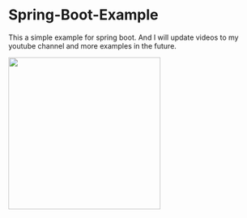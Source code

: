 # Spring-Boot-Example

This a simple example for spring boot. And I will update videos to my youtube channel and more examples in the future.

<img src="https://user-images.githubusercontent.com/29086284/46241444-be20b680-c3d7-11e8-9a88-4e445084809d.jpg" width="300px"/>

